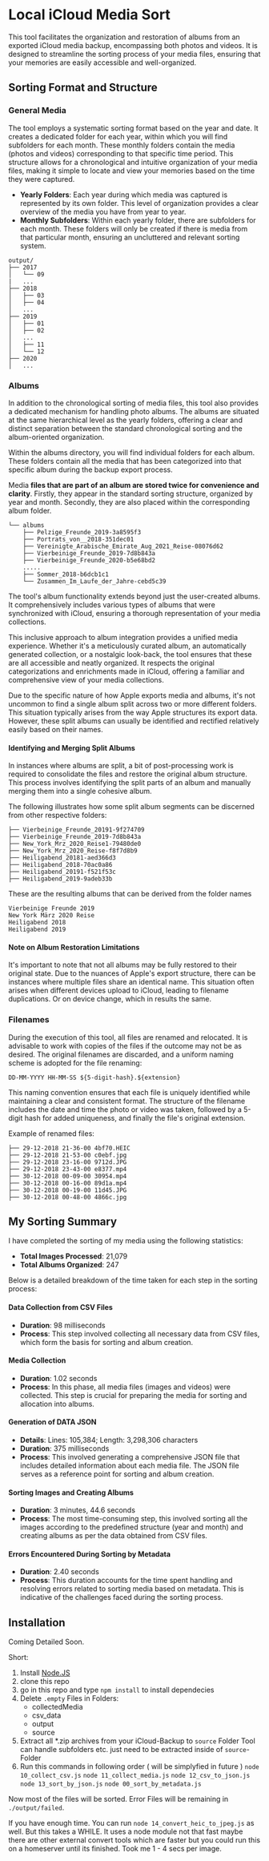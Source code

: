 # Local iCloud Media Sort

This tool facilitates the organization and restoration of albums from an exported iCloud media backup, encompassing both photos and videos. It is designed to streamline the sorting process of your media files, ensuring that your memories are easily accessible and well-organized.

## Sorting Format and Structure

### General Media

The tool employs a systematic sorting format based on the year and date. It creates a dedicated folder for each year, within which you will find subfolders for each month. These monthly folders contain the media (photos and videos) corresponding to that specific time period. This structure allows for a chronological and intuitive organization of your media files, making it simple to locate and view your memories based on the time they were captured.

- **Yearly Folders**: Each year during which media was captured is represented by its own folder. This level of organization provides a clear overview of the media you have from year to year.
- **Monthly Subfolders**: Within each yearly folder, there are subfolders for each month. These folders will only be created if there is media from that particular month, ensuring an uncluttered and relevant sorting system.

```tree
output/
├── 2017
│   └── 09
|	...
├── 2018
│   ├── 03
│   ├── 04
│	...
├── 2019
│   ├── 01
│   ├── 02
│	...
│   ├── 11
│   └── 12
├── 2020
│	...
```



### Albums

In addition to the chronological sorting of media files, this tool also provides a dedicated mechanism for handling photo albums. The albums are situated at the same hierarchical level as the yearly folders, offering a clear and distinct separation between the standard chronological sorting and the album-oriented organization.

Within the albums directory, you will find individual folders for each album. These folders contain all the media that has been categorized into that specific album during the backup export process.

Media **files that are part of an album are stored twice for convenience and clarity**. Firstly, they appear in the standard sorting structure, organized by year and month. Secondly, they are also placed within the corresponding album folder.

```
└── albums
    ├── Pelzige_Freunde_2019-3a8595f3
    ├── Portrats_von__2018-351dec01
    ├── Vereinigte_Arabische_Emirate_Aug_2021_Reise-08076d62
    ├── Vierbeinige_Freunde_2019-7d8b843a
    ├── Vierbeinige_Freunde_2020-b5e68bd2
 	.....
    ├── Sommer_2018-b6dcb1c1
    └── Zusammen_Im_Laufe_der_Jahre-cebd5c39
```

The tool's album functionality extends beyond just the user-created albums. It comprehensively includes various types of albums that were synchronized with iCloud, ensuring a thorough representation of your media collections.

This inclusive approach to album integration provides a unified media experience. Whether it's a meticulously curated album, an automatically generated collection, or a nostalgic look-back, the tool ensures that these are all accessible and neatly organized. It respects the original categorizations and enrichments made in iCloud, offering a familiar and comprehensive view of your media collections.


Due to the specific nature of how Apple exports media and albums, it's not uncommon to find a single album split across two or more different folders. This situation typically arises from the way Apple structures its export data. However, these split albums can usually be identified and rectified relatively easily based on their names.

#### Identifying and Merging Split Albums

In instances where albums are split, a bit of post-processing work is required to consolidate the files and restore the original album structure. This process involves identifying the split parts of an album and manually merging them into a single cohesive album.

The following illustrates how some split album segments can be discerned from other respective folders:

```
├── Vierbeinige_Freunde_20191-9f274709
├── Vierbeinige_Freunde_2019-7d8b843a
├── New_York_Mrz_2020_Reise1-79480de0
├── New_York_Mrz_2020_Reise-f8f7d8b9
├── Heiligabend_20181-aed366d3
├── Heiligabend_2018-70ac0a86
├── Heiligabend_20191-f521f53c
├── Heiligabend_2019-9adeb33b
```

These are the resulting albums that can be derived from the folder names

```
Vierbeinige Freunde 2019
New York März 2020 Reise
Heiligabend 2018
Heiligabend 2019
```

#### Note on Album Restoration Limitations

It's important to note that not all albums may be fully restored to their original state. Due to the nuances of Apple's export structure, there can be instances where multiple files share an identical name. This situation often arises when different devices upload to iCloud, leading to filename duplications. Or on device change, which in results the same.





### Filenames

During the execution of this tool, all files are renamed and relocated. It is advisable to work with copies of the files if the outcome may not be as desired. The original filenames are discarded, and a uniform naming scheme is adopted for the file renaming:

```
DD-MM-YYYY HH-MM-SS ${5-digit-hash}.${extension}
```

This naming convention ensures that each file is uniquely identified while maintaining a clear and consistent format. The structure of the filename includes the date and time the photo or video was taken, followed by a 5-digit hash for added uniqueness, and finally the file's original extension.

Example of renamed files:


```
├── 29-12-2018 21-36-00 4bf70.HEIC
├── 29-12-2018 21-53-00 c0ebf.jpg
├── 29-12-2018 23-16-00 9712d.JPG
├── 29-12-2018 23-43-00 e8377.mp4
├── 30-12-2018 00-09-00 30954.mp4
├── 30-12-2018 00-16-00 89d1a.mp4
├── 30-12-2018 00-19-00 11d45.JPG
├── 30-12-2018 00-48-00 4866c.jpg
```



## My Sorting Summary 

I have completed the sorting of my media using the following statistics:

- **Total Images Processed**: 21,079
- **Total Albums Organized**: 247

Below is a detailed breakdown of the time taken for each step in the sorting process:

#### Data Collection from CSV Files

- **Duration**: 98 milliseconds
- **Process**: This step involved collecting all necessary data from CSV files, which form the basis for sorting and album creation.

#### Media Collection

- **Duration**: 1.02 seconds
- **Process**: In this phase, all media files (images and videos) were collected. This step is crucial for preparing the media for sorting and allocation into albums.

#### Generation of DATA JSON

- **Details**: Lines: 105,384; Length: 3,298,306 characters
- **Duration**: 375 milliseconds
- **Process**: This involved generating a comprehensive JSON file that includes detailed information about each media file. The JSON file serves as a reference point for sorting and album creation.

#### Sorting Images and Creating Albums

- **Duration**: 3 minutes, 44.6 seconds
- **Process**: The most time-consuming step, this involved sorting all the images according to the predefined structure (year and month) and creating albums as per the data obtained from CSV files.

#### Errors Encountered During Sorting by Metadata

- **Duration**: 2.40 seconds
- **Process**: This duration accounts for the time spent handling and resolving errors related to sorting media based on metadata. This is indicative of the challenges faced during the sorting process.





## Installation

Coming Detailed Soon.

Short:

1. Install [Node.JS](https://nodejs.org/en)
2. clone this repo
3. go in this repo and type `npm install` to install dependecies
4. Delete `.empty` Files in Folders:
   - collectedMedia
   - csv_data
   - output
   - source
5. Extract all *.zip archives from your iCloud-Backup to `source` Folder
   Tool can handle subfolders etc. just need to be extracted inside of `source`-Folder
6. Run this commands in following order ( will be simplyfied in future )
   `node 10_collect_csv.js`
   `node 11_collect_media.js` 
   `node 12_csv_to_json.js`
   `node 13_sort_by_json.js`
   `node 00_sort_by_metadata.js` 


Now most of the files will be sorted. Error Files will be remaining in `./output/failed`.



If you have enough time. You can run `node 14_convert_heic_to_jpeg.js` as well. But this takes a WHILE. It uses a node module not that fast maybe there are other external convert tools which are faster but you could run this on a homeserver until its finished. 
Took me 1 - 4 secs per image.